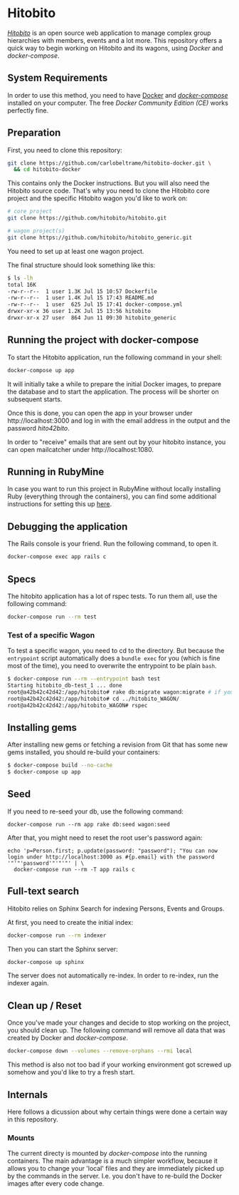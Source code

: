 # Hitobito

[_Hitobito_](https://github.com/hitobito/hitobito) is an open source web application to manage complex group hierarchies with members, events and a lot more.
This repository offers a quick way to begin working on Hitobito and its wagons, using _Docker_ and _docker-compose_.

## System Requirements

In order to use this method, you need to have [Docker][docker] and _[docker-compose][doco]_ installed on your computer.
The free _Docker Community Edition (CE)_ works perfectly fine.

[docker]: https://docs.docker.com/install/
[doco]: https://docs.docker.com/compose/install/

## Preparation

First, you need to clone this repository:

```bash
git clone https://github.com/carlobeltrame/hitobito-docker.git \
  && cd hitobito-docker
```

This contains only the Docker instructions.
But you will also need the Hitobito source code.
That's why you need to clone the Hitobito core project and the specific Hitobito wagon you'd like to work on:

```bash
# core project
git clone https://github.com/hitobito/hitobito.git

# wagon project(s)
git clone https://github.com/hitobito/hitobito_generic.git
```

You need to set up at least one wagon project.

The final structure should look something like this:

```bash
$ ls -lh
total 16K
-rw-r--r--  1 user 1.3K Jul 15 10:57 Dockerfile
-rw-r--r--  1 user 1.4K Jul 15 17:43 README.md
-rw-r--r--  1 user  625 Jul 15 17:41 docker-compose.yml
drwxr-xr-x 36 user 1.2K Jul 15 13:56 hitobito
drwxr-xr-x 27 user  864 Jun 11 09:30 hitobito_generic
```

## Running the project with docker-compose

To start the Hitobito application, run the following command in your shell:

```bash
docker-compose up app
```

It will initially take a while to prepare the initial Docker images, to prepare the database and to start the application.
The process will be shorter on subsequent starts.

Once this is done, you can open the app in your browser under http://localhost:3000 and log in with the email address in the output and the password _hito42bito_.

In order to "receive" emails that are sent out by your hitobito instance, you can open mailcatcher under http://localhost:1080.

## Running in RubyMine
In case you want to run this project in RubyMine without locally installing Ruby (everything through the containers), you can find some additional instructions for setting this up [here](RUBYMINE-SETUP.md).

## Debugging the application

The Rails console is your friend.
Run the following command, to open it.

```bash
docker-compose exec app rails c
```

## Specs

The hitobito application has a lot of rspec tests.
To run them all, use the following command:

```bash
docker-compose run --rm test
```

### Test of a specific Wagon

To test a specific wagon, you need to cd to the directory.
But because the `entrypoint` script automatically does a `bundle exec` for you (which is fine most of the time), you need to overwrite the entrypoint to be plain `bash`.

```bash
$ docker-compose run --rm --entrypoint bash test
Starting hitobito_db-test_1 ... done
root@a42b42c42d42:/app/hitobito# rake db:migrate wagon:migrate # if you changed the db schema
root@a42b42c42d42:/app/hitobito# cd ../hitobito_WAGON/
root@a42b42c42d42:/app/hitobito_WAGON# rspec
```

## Installing gems

After installing new gems or fetching a revision from Git that has some new gems installed, you should re-build your containers:
```bash
$ docker-compose build --no-cache
$ docker-compose up app
```

## Seed

If you need to re-seed your db, use the following command:

```
docker-compose run --rm app rake db:seed wagon:seed
```

After that, you might need to reset the root user's password again:
```
echo 'p=Person.first; p.update(password: "password"); "You can now login under http://localhost:3000 as #{p.email} with the password '"'"'password'"'"'"' | \
  docker-compose run --rm -T app rails c
```

## Full-text search

Hitobito relies on Sphinx Search for indexing Persons, Events and Groups.

At first, you need to create the initial index:

```bash
docker-compose run --rm indexer
```

Then you can start the Sphinx server:

```bash
docker-compose up sphinx
```

The server does not automatically re-index.
In order to re-index, run the indexer again.

## Clean up / Reset

Once you've made your changes and decide to stop working on the project, you should clean up. The following command will remove all data that was created by Docker and _docker-compose_.

```bash
docker-compose down --volumes --remove-orphans --rmi local
```

This method is also not too bad if your working environment got screwed up somehow and you'd like to try a fresh start.

## Internals

Here follows a dicussion about why certain things were done a certain way in this repository.

### Mounts

The current directy is mounted by _docker-compose_ into the running containers.
The main advantage is a much simpler workflow, because it allows you to change your 'local' files and they are immediately picked up by the commands in the server.
I.e. you don't have to re-build the Docker images after every code change.
